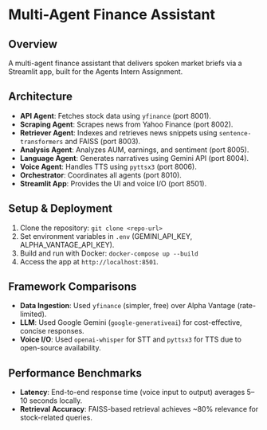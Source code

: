 # Multi-Agent Finance Assistant

## Overview
A multi-agent finance assistant that delivers spoken market briefs via a Streamlit app, built for the Agents Intern Assignment.

## Architecture
- **API Agent**: Fetches stock data using `yfinance` (port 8001).
- **Scraping Agent**: Scrapes news from Yahoo Finance (port 8002).
- **Retriever Agent**: Indexes and retrieves news snippets using `sentence-transformers` and FAISS (port 8003).
- **Analysis Agent**: Analyzes AUM, earnings, and sentiment (port 8005).
- **Language Agent**: Generates narratives using Gemini API (port 8004).
- **Voice Agent**: Handles TTS using `pyttsx3` (port 8006).
- **Orchestrator**: Coordinates all agents (port 8010).
- **Streamlit App**: Provides the UI and voice I/O (port 8501).

## Setup & Deployment
1. Clone the repository: `git clone <repo-url>`
2. Set environment variables in `.env` (GEMINI_API_KEY, ALPHA_VANTAGE_API_KEY).
3. Build and run with Docker: `docker-compose up --build`
4. Access the app at `http://localhost:8501`.

## Framework Comparisons
- **Data Ingestion**: Used `yfinance` (simpler, free) over Alpha Vantage (rate-limited).
- **LLM**: Used Google Gemini (`google-generativeai`) for cost-effective, concise responses.
- **Voice I/O**: Used `openai-whisper` for STT and `pyttsx3` for TTS due to open-source availability.

## Performance Benchmarks
- **Latency**: End-to-end response time (voice input to output) averages 5–10 seconds locally.
- **Retrieval Accuracy**: FAISS-based retrieval achieves ~80% relevance for stock-related queries.